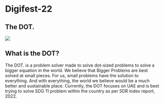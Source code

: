 # Digifest-22

<h2>The DOT.</h2>
<img src="https://user-images.githubusercontent.com/86942363/188174842-ac2d0cc2-d3cc-484d-9d6b-3f6f96a009e1.png">


<h2>What is the DOT?</h2>

The DOT. is a problem solver made to solve dot-sized problems to solve a bigger equation in the world. We believe that Bigger Problems are best solved at small pieces. 
For us, small problems have the solution to everything. And with everything, the world we believe would be a much better and sustainable place. Currently, the DOT focuses on UAE and is best trying to solve SDG 11 problem within the country as per SDR index report, 2022.  
